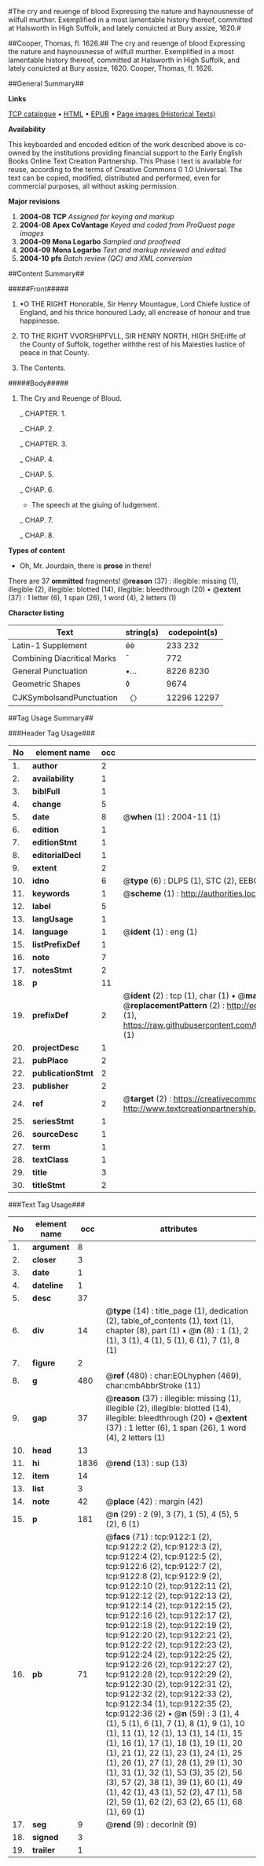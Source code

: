 #The cry and reuenge of blood Expressing the nature and haynousnesse of wilfull murther. Exemplified in a most lamentable history thereof, committed at Halsworth in High Suffolk, and lately conuicted at Bury assize, 1620.#

##Cooper, Thomas, fl. 1626.##
The cry and reuenge of blood Expressing the nature and haynousnesse of wilfull murther. Exemplified in a most lamentable history thereof, committed at Halsworth in High Suffolk, and lately conuicted at Bury assize, 1620.
Cooper, Thomas, fl. 1626.

##General Summary##

**Links**

[TCP catalogue](http://www.ota.ox.ac.uk/tcp/)  • 
[HTML](http://tei.it.ox.ac.uk/tcp/Texts-HTML/free/A19/A19288.html)  • 
[EPUB](http://tei.it.ox.ac.uk/tcp/Texts-EPUB/free/A19/A19288.epub) • 
[Page images (Historical Texts)](https://data.historicaltexts.jisc.ac.uk/view?pubId=eebo-99844321e&pageId=eebo-99844321e-9122-1)

**Availability**

This keyboarded and encoded edition of the
	       work described above is co-owned by the institutions
	       providing financial support to the Early English Books
	       Online Text Creation Partnership. This Phase I text is
	       available for reuse, according to the terms of Creative
	       Commons 0 1.0 Universal. The text can be copied,
	       modified, distributed and performed, even for
	       commercial purposes, all without asking permission.

**Major revisions**

1. __2004-08__ __TCP__ *Assigned for keying and markup*
1. __2004-08__ __Apex CoVantage__ *Keyed and coded from ProQuest page images*
1. __2004-09__ __Mona Logarbo__ *Sampled and proofread*
1. __2004-09__ __Mona Logarbo__ *Text and markup reviewed and edited*
1. __2004-10__ __pfs__ *Batch review (QC) and XML conversion*

##Content Summary##

#####Front#####

1. •O THE RIGHT Honorable, Sir Henry Mountague, Lord Chiefe Iustice of England, and his thrice honoured Lady, all encrease of honour and true happinesse.

1. TO THE RIGHT VVORSHIPFVLL, SIR HENRY NORTH, HIGH SHEriffe of the County of Suffolk, together withthe rest of his Maiesties Iustice of peace in that County.

1. The Contents.

#####Body#####

1. The Cry and Reuenge of Bloud.

    _ CHAPTER. 1.

    _ CHAP. 2.

    _ CHAPTER. 3.

    _ CHAP. 4.

    _ CHAP. 5.

    _ CHAP. 6.

      * The speech at the giuing of Iudgement.

    _ CHAP. 7.

    _ CHAP. 8.

**Types of content**

  * Oh, Mr. Jourdain, there is **prose** in there!

There are 37 **ommitted** fragments! 
 @__reason__ (37) : illegible: missing (1), illegible (2), illegible: blotted (14), illegible: bleedthrough (20)  •  @__extent__ (37) : 1 letter (6), 1 span (26), 1 word (4), 2 letters (1)

**Character listing**


|Text|string(s)|codepoint(s)|
|---|---|---|
|Latin-1 Supplement|éè|233 232|
|Combining             Diacritical Marks|̄|772|
|General Punctuation|•…|8226 8230|
|Geometric Shapes|◊|9674|
|CJKSymbolsandPunctuation|〈〉|12296 12297|

##Tag Usage Summary##

###Header Tag Usage###

|No|element name|occ|attributes|
|---|---|---|---|
|1.|__author__|2||
|2.|__availability__|1||
|3.|__biblFull__|1||
|4.|__change__|5||
|5.|__date__|8| @__when__ (1) : 2004-11 (1)|
|6.|__edition__|1||
|7.|__editionStmt__|1||
|8.|__editorialDecl__|1||
|9.|__extent__|2||
|10.|__idno__|6| @__type__ (6) : DLPS (1), STC (2), EEBO-CITATION (1), PROQUEST (1), VID (1)|
|11.|__keywords__|1| @__scheme__ (1) : http://authorities.loc.gov/ (1)|
|12.|__label__|5||
|13.|__langUsage__|1||
|14.|__language__|1| @__ident__ (1) : eng (1)|
|15.|__listPrefixDef__|1||
|16.|__note__|7||
|17.|__notesStmt__|2||
|18.|__p__|11||
|19.|__prefixDef__|2| @__ident__ (2) : tcp (1), char (1)  •  @__matchPattern__ (2) : ([0-9\-]+):([0-9IVX]+) (1), (.+) (1)  •  @__replacementPattern__ (2) : http://eebo.chadwyck.com/downloadtiff?vid=$1&page=$2 (1), https://raw.githubusercontent.com/textcreationpartnership/Texts/master/tcpchars.xml#$1 (1)|
|20.|__projectDesc__|1||
|21.|__pubPlace__|2||
|22.|__publicationStmt__|2||
|23.|__publisher__|2||
|24.|__ref__|2| @__target__ (2) : https://creativecommons.org/publicdomain/zero/1.0/ (1), http://www.textcreationpartnership.org/docs/. (1)|
|25.|__seriesStmt__|1||
|26.|__sourceDesc__|1||
|27.|__term__|1||
|28.|__textClass__|1||
|29.|__title__|3||
|30.|__titleStmt__|2||


###Text Tag Usage###

|No|element name|occ|attributes|
|---|---|---|---|
|1.|__argument__|8||
|2.|__closer__|3||
|3.|__date__|1||
|4.|__dateline__|1||
|5.|__desc__|37||
|6.|__div__|14| @__type__ (14) : title_page (1), dedication (2), table_of_contents (1), text (1), chapter (8), part (1)  •  @__n__ (8) : 1 (1), 2 (1), 3 (1), 4 (1), 5 (1), 6 (1), 7 (1), 8 (1)|
|7.|__figure__|2||
|8.|__g__|480| @__ref__ (480) : char:EOLhyphen (469), char:cmbAbbrStroke (11)|
|9.|__gap__|37| @__reason__ (37) : illegible: missing (1), illegible (2), illegible: blotted (14), illegible: bleedthrough (20)  •  @__extent__ (37) : 1 letter (6), 1 span (26), 1 word (4), 2 letters (1)|
|10.|__head__|13||
|11.|__hi__|1836| @__rend__ (13) : sup (13)|
|12.|__item__|14||
|13.|__list__|3||
|14.|__note__|42| @__place__ (42) : margin (42)|
|15.|__p__|181| @__n__ (29) : 2 (9), 3 (7), 1 (5), 4 (5), 5 (2), 6 (1)|
|16.|__pb__|71| @__facs__ (71) : tcp:9122:1 (2), tcp:9122:2 (2), tcp:9122:3 (2), tcp:9122:4 (2), tcp:9122:5 (2), tcp:9122:6 (2), tcp:9122:7 (2), tcp:9122:8 (2), tcp:9122:9 (2), tcp:9122:10 (2), tcp:9122:11 (2), tcp:9122:12 (2), tcp:9122:13 (2), tcp:9122:14 (2), tcp:9122:15 (2), tcp:9122:16 (2), tcp:9122:17 (2), tcp:9122:18 (2), tcp:9122:19 (2), tcp:9122:20 (2), tcp:9122:21 (2), tcp:9122:22 (2), tcp:9122:23 (2), tcp:9122:24 (2), tcp:9122:25 (2), tcp:9122:26 (2), tcp:9122:27 (2), tcp:9122:28 (2), tcp:9122:29 (2), tcp:9122:30 (2), tcp:9122:31 (2), tcp:9122:32 (2), tcp:9122:33 (2), tcp:9122:34 (1), tcp:9122:35 (2), tcp:9122:36 (2)  •  @__n__ (59) : 3 (1), 4 (1), 5 (1), 6 (1), 7 (1), 8 (1), 9 (1), 10 (1), 11 (1), 12 (1), 13 (1), 14 (1), 15 (1), 16 (1), 17 (1), 18 (1), 19 (1), 20 (1), 21 (1), 22 (1), 23 (1), 24 (1), 25 (1), 26 (1), 27 (1), 28 (1), 29 (1), 30 (1), 31 (1), 32 (1), 53 (3), 35 (2), 56 (3), 57 (2), 38 (1), 39 (1), 60 (1), 49 (1), 42 (1), 43 (1), 52 (2), 47 (1), 58 (2), 59 (1), 62 (2), 63 (2), 65 (1), 68 (1), 69 (1)|
|17.|__seg__|9| @__rend__ (9) : decorInit (9)|
|18.|__signed__|3||
|19.|__trailer__|1||

